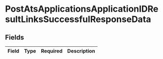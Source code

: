# PostAtsApplicationsApplicationIDResultLinksSuccessfulResponseData


## Fields

| Field       | Type        | Required    | Description |
| ----------- | ----------- | ----------- | ----------- |